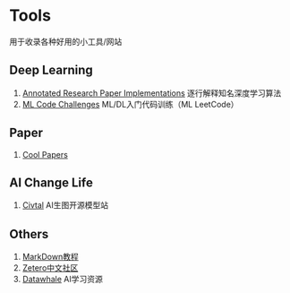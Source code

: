 # Tools
用于收录各种好用的小工具/网站
## Deep Learning
1. [Annotated Research Paper Implementations](https://nn.labml.ai/index.html) 逐行解释知名深度学习算法
2. [ML Code Challenges](https://www.deep-ml.com/) ML/DL入门代码训练（ML LeetCode）
## Paper
1. [Cool Papers](https://papers.cool)
## AI Change Life
1. [Civtal](https://civitai.com/) AI生图开源模型站
## Others
1. [MarkDown教程](https://nn.labml.ai/index.html)
2. [Zetero中文社区](https://zotero-chinese.com/user-guide/)
3. [Datawhale](https://www.datawhale.cn/home) AI学习资源
